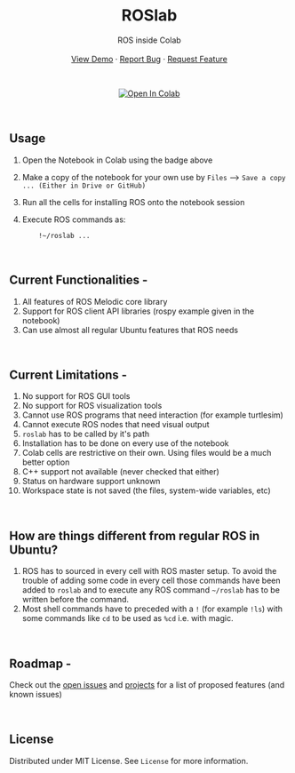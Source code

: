 <p align="center">
  <h1 align="center">ROSlab</h3>

  <p align="center">
    ROS inside Colab
    <br />
    <br />
    <a href="https://github.com/pulkitvyas08/ROSlab">View Demo</a>
    ·
    <a href="https://github.com/pulkitvyas08/ROSlab/issues">Report Bug</a>
    ·
    <a href="https://github.com/pulkitvyas08/ROSlab/issues">Request Feature</a>
  </p>
</p>

</br>
<p align="center">
    <a href="https://colab.research.google.com/github/pulkitvyas08/ROSlab/blob/main/ROSlab.ipynb" target="_blank"><img src="https://colab.research.google.com/assets/colab-badge.svg" alt="Open In Colab"></a>
<p>

&nbsp;

## Usage

1. Open the Notebook in Colab using the badge above
2. Make a copy of the notebook for your own use by `Files` --> `Save a copy ... (Either in Drive or GitHub)`
3. Run all the cells for installing ROS onto the notebook session
4. Execute ROS commands as:

    ```colab
        !~/roslab ...
    ```

&nbsp;

## Current Functionalities -

1. All features of ROS Melodic core library
2. Support for ROS client API libraries (rospy example given in the notebook)
3. Can use almost all regular Ubuntu features that ROS needs

&nbsp;

## Current Limitations -

1. No support for ROS GUI tools
2. No support for ROS visualization tools
3. Cannot use ROS programs that need interaction (for example turtlesim)
4. Cannot execute ROS nodes that need visual output
5. `roslab` has to be called by it's path
6. Installation has to be done on every use of the notebook
7. Colab cells are restrictive on their own. Using files would be a much better option
8. C++ support not available (never checked that either)
9. Status on hardware support unknown
10. Workspace state is not saved (the files, system-wide variables, etc)

&nbsp;

## How are things different from regular ROS in Ubuntu?

1. ROS has to sourced in every cell with ROS master setup. To avoid the trouble of adding some code in every cell those commands have been added to `roslab` and to execute any ROS command `~/roslab` has to be written before the command.
2. Most shell commands have to preceded with a `!` (for example `!ls`) with some commands like `cd` to be used as `%cd` i.e. with magic.

&nbsp;

## Roadmap -

Check out the [open issues] and [projects] for a list of proposed features (and known issues)

&nbsp;

## License

Distributed under MIT License. See `License` for more information.

[open issues]: https://github.com/pulkitvyas08/ROSlab/issues
[projects]: https://github.com/pulkitvyas08/ROSlab/projects
